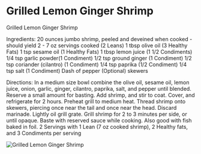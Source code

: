 # Grilled Lemon Ginger Shrimp

Grilled Lemon Ginger Shrimp

Ingredients:
20 ounces jumbo shrimp, peeled and deveined when cooked - should yield 2 - 7 oz servings cooked (2 Leans)
1 tbsp olive oil (3 Healthy Fats)
1 tsp sesame oil (1 Healthy Fats)
1 tbsp lemon juice (1 1/2 Condiments)
1/4 tsp garlic powder(1 Condiment)
1/2 tsp ground ginger (1 Condiment)
1/2 tsp coriander (cilantro) (1 Condiment)
1/4 tsp paprika (1/2 Condiment)
1/4 tsp salt (1 Condiment)
Dash of pepper (Optional)
skewers

Directions:
In a medium size bowl combine the olive oil, sesame oil, lemon juice, onion, garlic, ginger, cilantro, paprika, salt, and pepper until blended. Reserve a small amount for basting. Add shrimp, and stir to coat. Cover, and refrigerate for 2 hours. 
Preheat grill to medium heat. Thread shrimp onto skewers, piercing once near the tail and once near the head. Discard marinade. Lightly oil grill grate. Grill shrimp for 2 to 3 minutes per side, or until opaque. Baste with reserved sauce while cooking.
Also good with fish baked in foil.
2 Servings with 1 Lean (7 oz cooked shrimp), 2 Healthy fats, and 3 Condiments per serving

![Grilled Lemon Ginger Shrimp](images/Grilled%20Lemon%20Ginger%20Shrimp.png)

